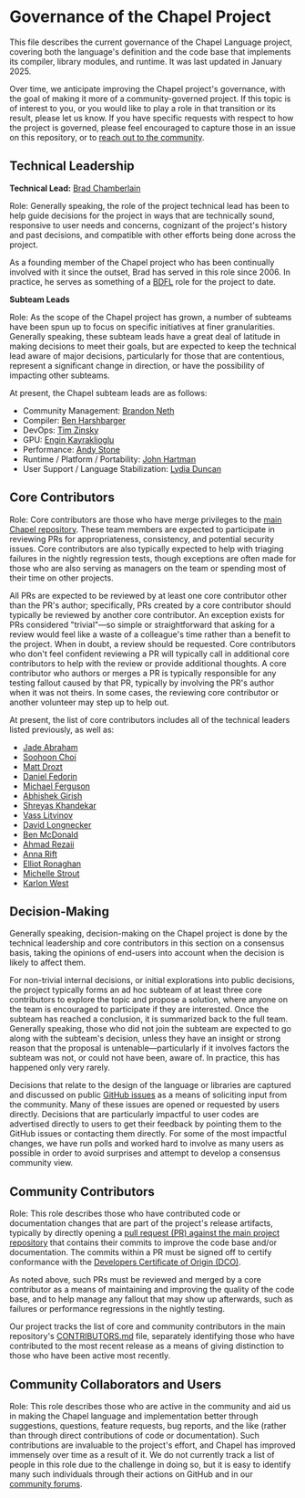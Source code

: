 # Governance of the Chapel Project

This file describes the current governance of the Chapel Language
project, covering both the language's definition and the code base
that implements its compiler, library modules, and runtime.  It was
last updated in January 2025.

Over time, we anticipate improving the Chapel project's governance,
with the goal of making it more of a community-governed project.  If
this topic is of interest to you, or you would like to play a role in
that transition or its result, please let us know.  If you have
specific requests with respect to how the project is governed, please
feel encouraged to capture those in an issue on this repository, or to
[reach out to the community](https://chapel-lang.org/community/).


## Technical Leadership

**Technical Lead:** [Brad Chamberlain](bradcray)

Role: Generally speaking, the role of the project technical lead has
been to help guide decisions for the project in ways that are
technically sound, responsive to user needs and concerns, cognizant of
the project's history and past decisions, and compatible with other
efforts being done across the project.

As a founding member of the Chapel project who has been continually
involved with it since the outset, Brad has served in this role since
2006.  In practice, he serves as something of a
[BDFL](https://en.wikipedia.org/wiki/Benevolent_dictator_for_life)
role for the project to date.


**Subteam Leads**

Role: As the scope of the Chapel project has grown, a number of
subteams have been spun up to focus on specific initiatives at finer
granularities.  Generally speaking, these subteam leads have a great
deal of latitude in making decisions to meet their goals, but are
expected to keep the technical lead aware of major decisions,
particularly for those that are contentious, represent a significant
change in direction, or have the possibility of impacting other
subteams.

At present, the Chapel subteam leads are as follows:

* Community Management: [Brandon Neth](https://github.com/brandon-neth)
* Compiler: [Ben Harshbarger](https://github.com/benharsh)
* DevOps: [Tim Zinsky](https://github.com/tzinsky)
* GPU: [Engin Kayraklioglu](e-kayrakli)
* Performance: [Andy Stone](https://github.com/stonea)
* Runtime / Platform / Portability: [John Hartman](https://github.com/jhh67)
* User Support / Language Stabilization: [Lydia Duncan](https://github.com/lydia-duncan)


## Core Contributors

Role: Core contributors are those who have merge privileges to the
[main Chapel repository](https://github.com/chapel-lang/chapel).
These team members are expected to participate in reviewing PRs for
appropriateness, consistency, and potential security issues.  Core
contributors are also typically expected to help with triaging
failures in the nightly regression tests, though exceptions are often
made for those who are also serving as managers on the team or
spending most of their time on other projects.

All PRs are expected to be reviewed by at least one core contributor
other than the PR's author; specifically, PRs created by a core
contributor should typically be reviewed by another core contributor.
An exception exists for PRs considered "trivial"—so simple or
straightforward that asking for a review would feel like a waste of a
colleague's time rather than a benefit to the project.  When in doubt,
a review should be requested.  Core contributors who don't feel
confident reviewing a PR will typically call in additional core
contributors to help with the review or provide additional thoughts.
A core contributor who authors or merges a PR is typically responsible
for any testing fallout caused by that PR, typically by involving the
PR's author when it was not theirs.  In some cases, the reviewing core
contributor or another volunteer may step up to help out.

At present, the list of core contributors includes all of the
technical leaders listed previously, as well as:

* [Jade Abraham](https://github.com/jabraham17)
* [Soohoon Choi](https://github.com/soohoonchoi)
* [Matt Drozt](https://github.com/MattToast)
* [Daniel Fedorin](https://github.com/DanilaFe)
* [Michael Ferguson](https://github.com/mppf)
* [Abhishek Girish](https://github.com/agirish)
* [Shreyas Khandekar](https://github.com/ShreyasKhandekar)
* [Vass Litvinov](https://github.com/vasslitvinov)
* [David Longnecker](https://github.com/dlongnecke-cray)
* [Ben McDonald](https://github.com/bmcdonald3)
* [Ahmad Rezaii](https://github.com/arezaii)
* [Anna Rift](https://github.com/riftEmber)
* [Elliot Ronaghan](https://github.com/ronawho)
* [Michelle Strout](https://github.com/mstrout)
* [Karlon West](https://github.com/karlonw)


## Decision-Making

Generally speaking, decision-making on the Chapel project is done by
the technical leadership and core contributors in this section on a
consensus basis, taking the opinions of end-users into account when
the decision is likely to affect them.

For non-trivial internal decisions, or initial explorations into
public decisions, the project typically forms an ad hoc subteam of at
least three core contributors to explore the topic and propose a
solution, where anyone on the team is encouraged to participate if
they are interested.  Once the subteam has reached a conclusion, it is
summarized back to the full team.  Generally speaking, those who did
not join the subteam are expected to go along with the subteam's
decision, unless they have an insight or strong reason that the
proposal is untenable—particularly if it involves factors the subteam
was not, or could not have been, aware of.  In practice, this has
happened only very rarely.

Decisions that relate to the design of the language or libraries are
captured and discussed on public [GitHub
issues](https://github.com/chapel-lang/chapel/issues?q=is%3Aissue) as
a means of soliciting input from the community. Many of these issues
are opened or requested by users directly. Decisions that are
particularly impactful to user codes are advertised directly to users
to get their feedback by pointing them to the GitHub issues or
contacting them directly.  For some of the most impactful changes, we
have run polls and worked hard to involve as many users as possible in
order to avoid surprises and attempt to develop a consensus community
view.


## Community Contributors

Role: This role describes those who have contributed code or
documentation changes that are part of the project's release
artifacts, typically by directly opening a [pull request (PR) against
the main project
repository](https://github.com/chapel-lang/chapel/pulls) that contains
their commits to improve the code base and/or documentation.  The
commits within a PR must be signed off to certify conformance with the
[Developers Certificate of Origin
(DCO)](https://github.com/chapel-lang/chapel/blob/main/.github/CONTRIBUTING.md).

As noted above, such PRs must be reviewed and merged by a core
contributor as a means of maintaining and improving the quality of the
code base, and to help manage any fallout that may show up afterwards,
such as failures or performance regressions in the nightly testing.

Our project tracks the list of core and community contributors in the
main repository's
[CONTRIBUTORS.md](https://github.com/chapel-lang/chapel/blob/main/CONTRIBUTORS.md)
file, separately identifying those who have contributed to the most
recent release as a means of giving distinction to those who have been
active most recently.


## Community Collaborators and Users

Role: This role describes those who are active in the community and
aid us in making the Chapel language and implementation better through
suggestions, questions, feature requests, bug reports, and the like
(rather than through direct contributions of code or documentation).
Such contributions are invaluable to the project's effort, and Chapel
has improved immensely over time as a result of it.  We do not
currently track a list of people in this role due to the challenge in
doing so, but it is easy to identify many such individuals through
their actions on GitHub and in our [community
forums](https://chapel-lang.org/community/).
